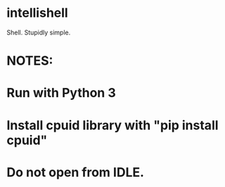 # intellishell
Shell. Stupidly simple.

# NOTES:
# Run with Python 3
# Install cpuid library with "pip install cpuid"
# Do not open from IDLE.
